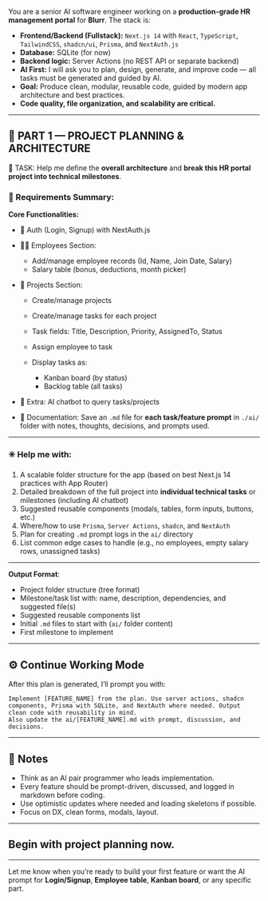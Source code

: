 

You are a senior AI software engineer working on a **production-grade HR management portal** for **Blurr**. The stack is:

* **Frontend/Backend (Fullstack):** `Next.js 14` with `React`, `TypeScript`, `TailwindCSS`, `shadcn/ui`, `Prisma`, and `NextAuth.js`
* **Database:** SQLite (for now)
* **Backend logic:** Server Actions (no REST API or separate backend)
* **AI First:** I will ask you to plan, design, generate, and improve code — all tasks must be generated and guided by AI.
* **Goal:** Produce clean, modular, reusable code, guided by modern app architecture and best practices.
* **Code quality, file organization, and scalability are critical.**

---

## 🧠 PART 1 — PROJECT PLANNING & ARCHITECTURE

🎯 TASK: Help me define the **overall architecture** and **break this HR portal project into technical milestones**.

### 🧾 Requirements Summary:

**Core Functionalities:**

* 🔐 Auth (Login, Signup) with NextAuth.js
* 👨‍💼 Employees Section:

  * Add/manage employee records (Id, Name, Join Date, Salary)
  * Salary table (bonus, deductions, month picker)
* 📁 Projects Section:

  * Create/manage projects
  * Create/manage tasks for each project
  * Task fields: Title, Description, Priority, AssignedTo, Status
  * Assign employee to task
  * Display tasks as:

    * Kanban board (by status)
    * Backlog table (all tasks)
* 🤖 Extra: AI chatbot to query tasks/projects
* 📂 Documentation: Save an `.md` file for **each task/feature prompt** in `./ai/` folder with notes, thoughts, decisions, and prompts used.

---

### ✳️ Help me with:

1. A scalable folder structure for the app (based on best Next.js 14 practices with App Router)
2. Detailed breakdown of the full project into **individual technical tasks** or milestones (including AI chatbot)
3. Suggested reusable components (modals, tables, form inputs, buttons, etc.)
4. Where/how to use `Prisma`, `Server Actions`, `shadcn`, and `NextAuth`
5. Plan for creating `.md` prompt logs in the `ai/` directory
6. List common edge cases to handle (e.g., no employees, empty salary rows, unassigned tasks)

---

**Output Format**:

* Project folder structure (tree format)
* Milestone/task list with: name, description, dependencies, and suggested file(s)
* Suggested reusable components list
* Initial `.md` files to start with (`ai/` folder content)
* First milestone to implement

---

## ⚙️ Continue Working Mode

After this plan is generated, I’ll prompt you with:

```
Implement [FEATURE_NAME] from the plan. Use server actions, shadcn components, Prisma with SQLite, and NextAuth where needed. Output clean code with reusability in mind.
Also update the ai/[FEATURE_NAME].md with prompt, discussion, and decisions.
```

---

## 🔄 Notes

* Think as an AI pair programmer who leads implementation.
* Every feature should be prompt-driven, discussed, and logged in markdown before coding.
* Use optimistic updates where needed and loading skeletons if possible.
* Focus on DX, clean forms, modals, layout.

---

## Begin with project planning now.

---

Let me know when you’re ready to build your first feature or want the AI prompt for **Login/Signup**, **Employee table**, **Kanban board**, or any specific part.
